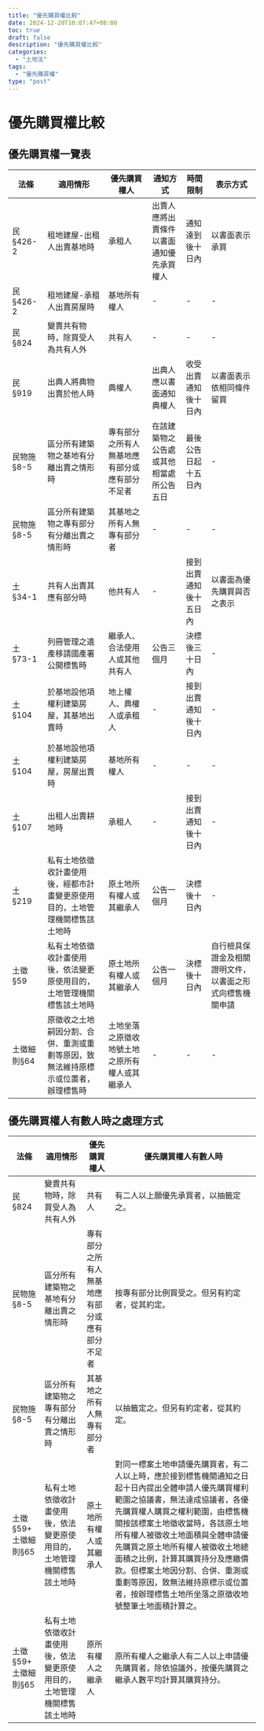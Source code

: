 ```yaml
---
title: "優先購買權比較"
date: 2024-12-20T10:07:47+08:00
toc: true
draft: false
description: "優先購買權比較"
categories:
  - "土地法"
tags:
  - "優先購買權"
type: "post"
---
```

# 優先購買權比較

## 優先購買權一覽表

| 法條         | 適用情形                                                                           | 優先購買權人                                   | 通知方式                                 | 時間限制               | 表示方式                                                 |
| ------------ | ---------------------------------------------------------------------------------- | ---------------------------------------------- | ---------------------------------------- | ---------------------- | -------------------------------------------------------- |
| 民§426-2    | 租地建屋-出租人出賣基地時                                                          | 承租人                                         | 出賣人應將出賣條件以書面通知優先承買權人 | 通知達到後十日內       | 以書面表示承買                                           |
| 民§426-2    | 租地建屋-承租人出賣房屋時                                                          | 基地所有權人                                   | -                                        | -                      | -                                                        |
| 民§824      | 變賣共有物時，除買受人為共有人外                                                   | 共有人                                         | -                                        | -                      | -                                                        |
| 民§919      | 出典人將典物出賣於他人時                                                           | 典權人                                         | 出典人應以書面通知典權人                 | 收受出賣通知後十日內   | 以書面表示依相同條件留買                                 |
| 民物施§8-5  | 區分所有建築物之基地有分離出賣之情形時                                             | 專有部分之所有人無基地應有部分或應有部分不足者 | 在該建築物之公告處或其他相當處所公告五日 | 最後公告日起十五日內   | -                                                        |
| 民物施§8-5  | 區分所有建築物之專有部分有分離出賣之情形時                                         | 其基地之所有人無專有部分者                     | -                                        | -                      | -                                                        |
| 土§34-1     | 共有人出賣其應有部分時                                                             | 他共有人                                       | -                                        | 接到出賣通知後十五日內 | 以書面為優先購買與否之表示                               |
| 土§73-1     | 列冊管理之遺產移請國產署公開標售時                                                 | 繼承人、合法使用人或其他共有人                 | 公告三個月                               | 決標後三十日內         | -                                                        |
| 土§104      | 於基地設他項權利建築房屋，其基地出賣時                                             | 地上權人、典權人或承租人                       | -                                        | 接到出賣通知後十日內   | -                                                        |
| 土§104      | 於基地設他項權利建築房屋，房屋出賣時                                               | 基地所有權人                                   | -                                        | -                      | -                                                        |
| 土§107      | 出租人出賣耕地時                                                                   | 承租人                                         | -                                        | 接到出賣通知後十日內   | -                                                        |
| 土§219      | 私有土地依徵收計畫使用後，經都市計畫變更原使用目的，土地管理機關標售該土地時       | 原土地所有權人或其繼承人                       | 公告一個月                               | 決標後十日內           | -                                                        |
| 土徵§59     | 私有土地依徵收計畫使用後，依法變更原使用目的，土地管理機關標售該土地時             | 原土地所有權人或其繼承人                       | 公告一個月                               | 決標後十日內           | 自行檢具保證金及相關證明文件，以書面之形式向標售機關申請 |
| 土徵細則§64 | 原徵收之土地嗣因分割、合併、重測或重劃等原因，致無法維持原標示或位置者，辦理標售時 | 土地坐落之原徵收地號土地之原所有權人或其繼承人 | -                                        | -                      | -                                                        |

## 優先購買權人有數人時之處理方式

| 法條                   | 適用情形                                                               | 優先購買權人                                   | 優先購買權人有數人時                                                                                                                                                                                                                                                                                                                                                                                                                           |
| ---------------------- | ---------------------------------------------------------------------- | ---------------------------------------------- | ---------------------------------------------------------------------------------------------------------------------------------------------------------------------------------------------------------------------------------------------------------------------------------------------------------------------------------------------------------------------------------------------------------------------------------------------- |
| 民§824                | 變賣共有物時，除買受人為共有人外                                       | 共有人                                         | 有二人以上願優先承買者，以抽籤定之。                                                                                                                                                                                                                                                                                                                                                                                                           |
| 民物施§8-5            | 區分所有建築物之基地有分離出賣之情形時                                 | 專有部分之所有人無基地應有部分或應有部分不足者 | 按專有部分比例買受之。但另有約定者，從其約定。                                                                                                                                                                                                                                                                                                                                                                                                 |
| 民物施§8-5            | 區分所有建築物之專有部分有分離出賣之情形時                             | 其基地之所有人無專有部分者                     | 以抽籤定之。但另有約定者，從其約定。                                                                                                                                                                                                                                                                                                                                                                                                           |
| 土徵§59+ 土徵細則§65 | 私有土地依徵收計畫使用後，依法變更原使用目的，土地管理機關標售該土地時 | 原土地所有權人或其繼承人                       | 對同一標案土地申請優先購買者，有二人以上時，應於接到標售機關通知之日起十日內提出全體申請人優先購買權利範圍之協議書，無法達成協議者，各優先購買權人購買之權利範圍，由標售機關按該標案土地徵收當時，各該原土地所有權人被徵收土地面積與全體申請優先購買之原土地所有權人被徵收土地總面積之比例，計算其購買持分及應繳價款。但標案土地因分割、合併、重測或重劃等原因，致無法維持原標示或位置者，按辦理標售土地所坐落之原徵收地號整筆土地面積計算之。 |
| 土徵§59+ 土徵細則§65 | 私有土地依徵收計畫使用後，依法變更原使用目的，土地管理機關標售該土地時 | 原所有權人之繼承人                             | 原所有權人之繼承人有二人以上申請優先購買者，除依協議外，按優先購買之繼承人數平均計算其購買持分。                                                                                                                                                                                                                                                                                                                                               |
